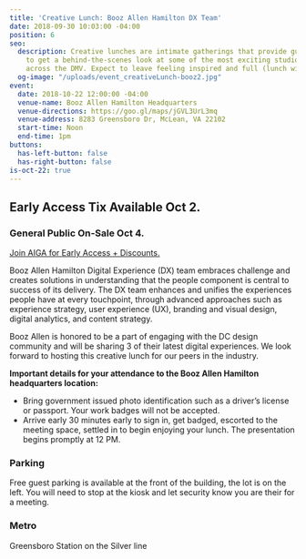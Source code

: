 ```yaml
---
title: 'Creative Lunch: Booz Allen Hamilton DX Team'
date: 2018-09-30 10:03:00 -04:00
position: 6
seo:
  description: Creative lunches are intimate gatherings that provide guests the opportunity
    to get a behind-the-scenes look at some of the most exciting studios and spaces
    across the DMV. Expect to leave feeling inspired and full (lunch will be provided)!
  og-image: "/uploads/event_creativeLunch-booz2.jpg"
event:
  date: 2018-10-22 12:00:00 -04:00
  venue-name: Booz Allen Hamilton Headquarters
  venue-directions: https://goo.gl/maps/jGVL3UrL3mq
  venue-address: 8283 Greensboro Dr, McLean, VA 22102
  start-time: Noon
  end-time: 1pm
buttons:
  has-left-button: false
  has-right-button: false
is-oct-22: true
---
```


## Early Access Tix Available Oct 2. 
### General Public On-Sale Oct 4.
[Join AIGA for Early Access + Discounts.](http://dc.aiga.org/membership/membership-rates/)


Booz Allen Hamilton Digital Experience (DX) team embraces challenge and creates solutions in understanding that the people component is central to success of its delivery. The DX team enhances and unifies the experiences people have at every touchpoint, through advanced approaches such as experience strategy, user experience (UX), branding and visual design, digital analytics, and content strategy.

Booz Allen is honored to be a part of engaging with the DC design community and will be sharing 3 of their latest digital experiences. We look forward to hosting this creative lunch for our peers in the industry.

**Important details for your attendance to the Booz Allen Hamilton headquarters location:**
* Bring government issued photo identification such as a driver’s license or passport. Your work badges will not be accepted.
* Arrive early 30 minutes early to sign in, get badged, escorted to the meeting space, settled in to begin enjoying your lunch. The presentation begins promptly at 12 PM.

### Parking
Free guest parking is available at the front of the building, the lot is on the left. You will need to stop at the kiosk and let security know you are their for a meeting.

### Metro
Greensboro Station on the Silver line

